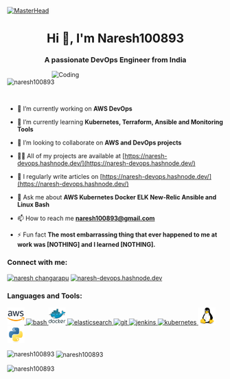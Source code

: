 [![MasterHead](https://greymatter.com/wp-content/uploads/2021/12/ezgif.com-optimize.gif)](https://Naresh100893.io)
<h1 align="center">Hi 👋, I'm Naresh100893</h1>
<h3 align="center">A passionate DevOps Engineer from India</h3>
<img align="right" alt="Coding" width="400" src="https://cdn.dribbble.com/users/926537/screenshots/4502902/media/9fc49552a70631c92135e89ec16df1dd.gif">

<p align="left"> <img src="https://komarev.com/ghpvc/?username=naresh100893&label=Profile%20views&color=0e75b6&style=flat" alt="naresh100893" /> </p>

<p align="left"> <a href="https://twitter.com/" target="blank"><img src="https://img.shields.io/twitter/follow/?logo=twitter&style=for-the-badge" alt="" /></a> </p>

- 🔭 I’m currently working on **AWS DevOps**

- 🌱 I’m currently learning **Kubernetes, Terraform, Ansible and Monitoring Tools**

- 👯 I’m looking to collaborate on **AWS and DevOps projects**

- 👨‍💻 All of my projects are available at [https://naresh-devops.hashnode.dev/](https://naresh-devops.hashnode.dev/)

- 📝 I regularly write articles on [https://naresh-devops.hashnode.dev/](https://naresh-devops.hashnode.dev/)

- 💬 Ask me about **AWS Kubernetes Docker ELK New-Relic Ansible and Linux Bash**

- 📫 How to reach me **naresh100893@gmail.com**

- ⚡ Fun fact **The most embarrassing thing that ever happened to me at work was [NOTHING] and I learned [NOTHING].**

<h3 align="left">Connect with me:</h3>
<p align="left">
<a href="https://linkedin.com/in/naresh changarapu" target="blank"><img align="center" src="https://raw.githubusercontent.com/rahuldkjain/github-profile-readme-generator/master/src/images/icons/Social/linked-in-alt.svg" alt="naresh changarapu" height="30" width="40" /></a>
<a href="https://hashnode.com/naresh-devops.hashnode.dev" target="blank"><img align="center" src="https://raw.githubusercontent.com/rahuldkjain/github-profile-readme-generator/master/src/images/icons/Social/hashnode.svg" alt="naresh-devops.hashnode.dev" height="30" width="40" /></a>
</p>

<h3 align="left">Languages and Tools:</h3>
<p align="left"> <a href="https://aws.amazon.com" target="_blank" rel="noreferrer"> <img src="https://raw.githubusercontent.com/devicons/devicon/master/icons/amazonwebservices/amazonwebservices-original-wordmark.svg" alt="aws" width="40" height="40"/> </a> <a href="https://www.gnu.org/software/bash/" target="_blank" rel="noreferrer"> <img src="https://www.vectorlogo.zone/logos/gnu_bash/gnu_bash-icon.svg" alt="bash" width="40" height="40"/> </a> <a href="https://www.docker.com/" target="_blank" rel="noreferrer"> <img src="https://raw.githubusercontent.com/devicons/devicon/master/icons/docker/docker-original-wordmark.svg" alt="docker" width="40" height="40"/> </a> <a href="https://www.elastic.co" target="_blank" rel="noreferrer"> <img src="https://www.vectorlogo.zone/logos/elastic/elastic-icon.svg" alt="elasticsearch" width="40" height="40"/> </a> <a href="https://git-scm.com/" target="_blank" rel="noreferrer"> <img src="https://www.vectorlogo.zone/logos/git-scm/git-scm-icon.svg" alt="git" width="40" height="40"/> </a> <a href="https://www.jenkins.io" target="_blank" rel="noreferrer"> <img src="https://www.vectorlogo.zone/logos/jenkins/jenkins-icon.svg" alt="jenkins" width="40" height="40"/> </a> <a href="https://kubernetes.io" target="_blank" rel="noreferrer"> <img src="https://www.vectorlogo.zone/logos/kubernetes/kubernetes-icon.svg" alt="kubernetes" width="40" height="40"/> </a> <a href="https://www.linux.org/" target="_blank" rel="noreferrer"> <img src="https://raw.githubusercontent.com/devicons/devicon/master/icons/linux/linux-original.svg" alt="linux" width="40" height="40"/> </a> <a href="https://www.python.org" target="_blank" rel="noreferrer"> <img src="https://raw.githubusercontent.com/devicons/devicon/master/icons/python/python-original.svg" alt="python" width="40" height="40"/> </a> </p>

<p><img align="left" src="https://github-readme-stats.vercel.app/api/top-langs?username=naresh100893&show_icons=true&locale=en&layout=compact" alt="naresh100893" /></p>

<p>&nbsp;<img align="center" src="https://github-readme-stats.vercel.app/api?username=naresh100893&show_icons=true&locale=en" alt="naresh100893" /></p>

<p><img align="center" src="https://github-readme-streak-stats.herokuapp.com/?user=naresh100893&" alt="naresh100893" /></p>
